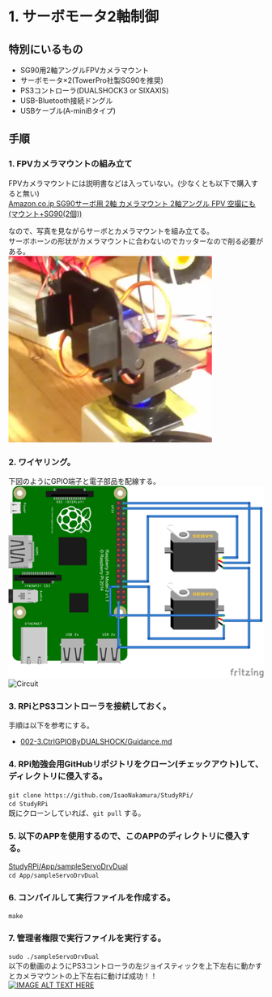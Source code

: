 # 1. サーボモータ2軸制御
## 特別にいるもの
* SG90用2軸アングルFPVカメラマウント
* サーボモータ×2(TowerPro社製SG90を推奨)
* PS3コントローラ(DUALSHOCK3 or SIXAXIS)
* USB-Bluetooth接続ドングル
* USBケーブル(A-miniBタイプ)

## 手順
### 1. FPVカメラマウントの組み立て
FPVカメラマウントには説明書などは入っていない。(少なくとも以下で購入すると無い)  
[Amazon.co.jp SG90サーボ用 2軸 カメラマウント 2軸アングル FPV 空撮にも (マウント+SG90(2個))](http://www.amazon.co.jp/SG90%E3%82%B5%E3%83%BC%E3%83%9C%E7%94%A8-%E3%82%AB%E3%83%A1%E3%83%A9%E3%83%9E%E3%82%A6%E3%83%B3%E3%83%88-2%E8%BB%B8%E3%82%A2%E3%83%B3%E3%82%B0%E3%83%AB-%E7%A9%BA%E6%92%AE%E3%81%AB%E3%82%82-%E3%83%9E%E3%82%A6%E3%83%B3%E3%83%88/dp/B010BWNZO4/ref=sr_1_2?ie=UTF8&qid=1446012033&sr=8-2&keywords=FPV+SG90)  

なので、写真を見ながらサーボとカメラマウントを組み立てる。  
サーボホーンの形状がカメラマウントに合わないのでカッターなので削る必要がある。  
![Picture](https://github.com/IsaoNakamura/StudyRPi/blob/master/Doc/StudyMenu/005-1.CtrlDualServo/FPV-CameraMount.png?raw=true)


### 2. ワイヤリング。
下図のようにGPIO端子と電子部品を配線する。  
![Bread](https://github.com/IsaoNakamura/StudyRPi/blob/master/Doc/Wiring/RPi_CtrlDualServo/RPi_CtrlDualServo_bread.png?raw=true)  
![Circuit](https://github.com/IsaoNakamura/StudyRPi/blob/master/Doc/Wiring/RPi_CtrlDualServo/RPi_CtrlDualServo?raw=true)  

### 3. RPiとPS3コントローラを接続しておく。
手順は以下を参考にする。  
* [002-3.CtrlGPIOByDUALSHOCK/Guidance.md](https://github.com/IsaoNakamura/StudyRPi/blob/master/Doc/StudyMenu/002-3.CtrlGPIOByDUALSHOCK/Guidance.md)

### 4. RPi勉強会用GitHubリポジトリをクローン(チェックアウト)して、ディレクトリに侵入する。  
``git clone https://github.com/IsaoNakamura/StudyRPi/``  
``cd StudyRPi``  
  既にクローンしていれば、``git pull`` する。

### 5. 以下のAPPを使用するので、このAPPのディレクトリに侵入する。  
[StudyRPi/App/sampleServoDrvDual](https://github.com/IsaoNakamura/StudyRPi/blob/master/App/sampleServoDrvDual)  
``cd App/sampleServoDrvDual`` 

### 6. コンパイルして実行ファイルを作成する。  
``make``  

### 7. 管理者権限で実行ファイルを実行する。  
``sudo ./sampleServoDrvDual``  
以下の動画のようにPS3コントローラの左ジョイスティックを上下左右に動かすとカメラマウントの上下左右に動けば成功！！  
[![IMAGE ALT TEXT HERE](http://img.youtube.com/vi/TNoqCQz9aLs/0.jpg)](http://www.youtube.com/watch?v=TNoqCQz9aLs)
